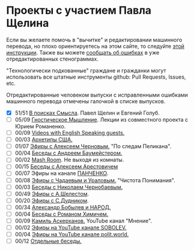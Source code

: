 # Проекты с участием Павла Щелина

Если вы желаете помочь в "вычитке" и редактировании машинного перевода, но плохо ориентируетесь на этом сайте, то следуйте [этой инструкции](/guides/md_download.md).
Также вы можете [сообщать об ошибках](/guides/error_report.md) в уже отредактированных стенограммах.

"Технологически подкованные" граждане и гражданки могут использовать все штатные инструменты github: Pull Requests, Issues, etc.

Отредактированные человеком выпуски с исправленными ошибками машинного перевода отмечены галочкой в списке выпусков.

- [x] 51/51 [В поисках Смысла](InSearchOfMeaning/README.md). Павел Щелин и Евгений Голуб.
- [ ] 05/09 [Гностическое Мышление](GnosticThinking/README.md). Лекции из совместного проекта с Юрием Романенко.
- [ ] 00/09 [Videos with English Speaking guests.](English/README.md)
- [ ] 00/03 [Архетипы США.](Usa/README.md)
- [ ] 01/07 [Эфиры с Алексеем Черновым.](Chernov/README.md) "По следам Пеликана".
- [ ] 00/04 [Беседы с Андреем Баумейстером.](Baumeister/README.md)
- [ ] 00/02 [Mash Room](Mash/README.md). Не выходя из комнаты.
- [ ] 00/15 [Беседы с Алексеем Арестовичем](Arestovich/README.md)
- [ ] 00/07 Эфиры на канале [ПАНЧЕНКО](Panchenko/README.md).
- [ ] 00/08 [Эфиры с Чадаевым и Ураловым.](Uralov/README.md) "Чистота Понимания".
- [ ] 00/03 [Беседы с Николаем Чернобаевым.](Chernobaev/README.md)
- [ ] 00/49 [Эфиры с А.Шелестом](Shelest/README.md).
- [ ] 00/20 [Эфиры с С.Дудником](Dudnik/README.md).
- [ ] 00/34 [Александр Бобылев и НАРОД.](Bobileff/README.md)
- [ ] 00/04 [Беседы с Романом Химичем.](Khimich/README.md)
- [ ] 00/09 [Камиль Аскерханов.](Mnenie/README.md) YouTube канал "Мнение".
- [ ] 00/02 [Эфиры на YouTube канале SOBOLEV.](Sobolev/README.md)
- [ ] 00/04 [Эфиры на YouTube канале polit.world.](PolitWorld/README.md)
- [ ] 00/12 [Отдельные беседы.](Singles/README.md)
